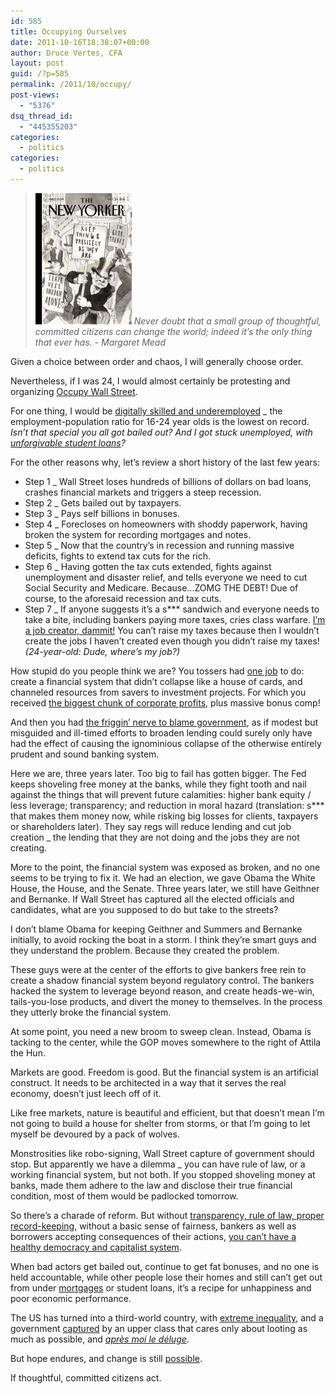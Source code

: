 ```yaml
---
id: 585
title: Occupying Ourselves
date: 2011-10-16T18:38:07+00:00
author: Druce Vertes, CFA
layout: post
guid: /?p=585
permalink: /2011/10/occupy/
post-views:
  - "5376"
dsq_thread_id:
  - "445355203"
categories:
  - politics
categories:
  - politics
---
```

> *[<img src="/assets/wp-content/uploads/2011/10/2011_10_24_p154.jpg" alt="Occupy New Yorker Cover 10/24/2011" title="CV1_TNY_10_24_31.indd" width="154" height="210" class="aligncenter size-full wp-image-638" />](http://www.newyorker.com/magazine/toc/2011/10/24/toc_20111017) Never doubt that a small group of thoughtful, committed citizens can change the world; indeed it’s the only thing that ever has. - Margaret Mead*
<!--more-->
Given a choice between order and chaos, I will generally choose order. 

Nevertheless, if I was 24, I would almost certainly be protesting and organizing [Occupy Wall Street](http://occupyweb.org/).  
  
For one thing, I would be [digitally skilled and underemployed](http://www.realitybase.org/journal/2011/6/18/american-youth-digitally-skilled-and-unemployable.html "Digitally skilled and unemployable") _ the employment-population ratio for 16-24 year olds is the lowest on record. _Isn’t that special you all got bailed out? And I got stuck unemployed, with [unforgivable student loans](http://abovethelaw.com/2009/07/bankruptcy-wont-discharge-350000-of-student-loan-debt-for-law-graduate/)?_

For the other reasons why, let’s review a short history of the last few years:

  * Step 1 _ Wall Street loses hundreds of billions of dollars on bad loans, crashes financial markets and triggers a steep recession. 
  * Step 2 _ Gets bailed out by taxpayers. 
  * Step 3 _ Pays self billions in bonuses. 
  * Step 4 _ Forecloses on homeowners with shoddy paperwork, having broken the system for recording mortgages and notes. 
  * Step 5 _ Now that the country’s in recession and running massive deficits, fights to extend tax cuts for the rich. 
  * Step 6 _ Having gotten the tax cuts extended, fights against unemployment and disaster relief, and tells everyone we need to cut Social Security and Medicare. Because…ZOMG THE DEBT! Due of course, to the aforesaid recession and tax cuts. 
  * Step 7 _ If anyone suggests it’s a s\*** sandwich and everyone needs to take a bite, including bankers paying more taxes, cries class warfare. [I’m a job creator, dammit!](http://a8.sphotos.ak.fbcdn.net/hphotos-ak-snc6/282270_1639902977296_1828450864_1086498_495019_n.jpg "I'm a job creator, dammit!") You can’t raise my taxes because then I wouldn’t create the jobs I haven’t created even though you didn’t raise my taxes! _(24-year-old: Dude, where’s my job?)_ 

How stupid do you people think we are? You tossers had [one job](http://www.imdb.com/title/tt0240772/quotes) to do: create a financial system that didn’t collapse like a house of cards, and channeled resources from savers to investment projects. For which you received [the biggest chunk of corporate profits](http://cdn.theatlantic.com/static/coma/images/issues/200905/johnson-chart.gif), plus massive bonus comp!

And then you had [the friggin’ nerve to blame government](/2011/07/fannie-freddie-and-the-financial-crisis/), as if modest but misguided and ill-timed efforts to broaden lending could surely only have had the effect of causing the ignominious collapse of the otherwise entirely prudent and sound banking system.

Here we are, three years later. Too big to fail has gotten bigger. The Fed keeps shoveling free money at the banks, while they fight tooth and nail against the things that will prevent future calamities: higher bank equity / less leverage; transparency; and reduction in moral hazard (translation: s\*** that makes them money now, while risking big losses for clients, taxpayers or shareholders later). They say regs will reduce lending and cut job creation _ the lending that they are not doing and the jobs they are not creating.

More to the point, the financial system was exposed as broken, and no one seems to be trying to fix it. We had an election, we gave Obama the White House, the House, and the Senate. Three years later, we still have Geithner and Bernanke. If Wall Street has captured all the elected officials and candidates, what are you supposed to do but take to the streets?

I don’t blame Obama for keeping Geithner and Summers and Bernanke initially, to avoid rocking the boat in a storm. I think they’re smart guys and they understand the problem. Because they created the problem. 

These guys were at the center of the efforts to give bankers free rein to create a shadow financial system beyond regulatory control. The bankers hacked the system to leverage beyond reason, and create heads-we-win, tails-you-lose products, and divert the money to themselves. In the process they utterly broke the financial system.

At some point, you need a new broom to sweep clean. Instead, Obama is tacking to the center, while the GOP moves somewhere to the right of Attila the Hun.

Markets are good. Freedom is good. But the financial system is an artificial construct. It needs to be architected in a way that it serves the real economy, doesn’t just leech off of it. 

Like free markets, nature is beautiful and efficient, but that doesn’t mean I’m not going to build a house for shelter from storms, or that I’m going to let myself be devoured by a pack of wolves.

Monstrosities like robo-signing, Wall Street capture of government should stop. But apparently we have a dilemma _ you can have rule of law, or a working financial system, but not both. If you stopped shoveling money at banks, made them adhere to the law and disclose their true financial condition, most of them would be padlocked tomorrow.

So there’s a charade of reform. But without [transparency, rule of law, proper record-keeping](http://www.washingtonpost.com/opinions/the-cost-of-financial-ignorance/2011/10/03/gIQAEU3yTL_story.html), without a basic sense of fairness, bankers as well as borrowers accepting consequences of their actions, [you can’t have a healthy democracy and capitalist system](http://www.interfluidity.com/v2/2296.html). 

When bad actors get bailed out, continue to get fat bonuses, and no one is held accountable, while other people lose their homes and still can’t get out from under [mortgages](http://online.wsj.com/article/SB10001424053111904060604576572532029526792.html?mod=WSJ_hp_LEFTTopStories) or student loans, it’s a recipe for unhappiness and poor economic performance.

The US has turned into a third-world country, with [extreme inequality](http://www.ritholtz.com/blog/2011/10/income-gain-distribution-1917-81-82-2000-2001-08/), and a government [captured](http://www.theatlantic.com/magazine/archive/2009/05/the-quiet-coup/7364/) by an upper class that cares only about looting as much as possible, and [_apr&egrave;s moi le d&eacute;luge_](http://www.princeton.edu/~reinhard/pdfs/WHY_THE_FRENCH_ARE_TO_BLAME_FOR_THE_US_BANKING_CRISIS.pdf). 

But hope endures, and change is still [possible](http://robertreich.org/post/11511074902). 

If thoughtful, committed citizens act.
